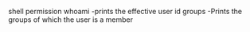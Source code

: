 shell permission
whoami -prints the effective user id
groups -Prints the groups of which the user is a member
